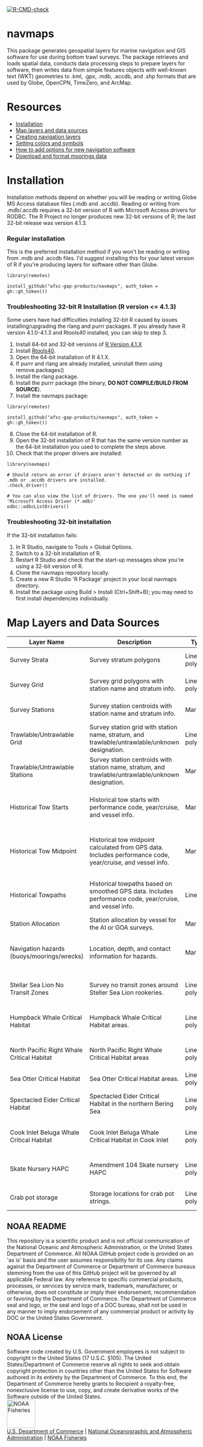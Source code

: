   <!-- badges: start -->
  [![R-CMD-check](https://github.com/sean-rohan-NOAA/navmaps/actions/workflows/R-CMD-check.yaml/badge.svg)](https://github.com/sean-rohan-NOAA/navmaps/actions/workflows/R-CMD-check.yaml)
  <!-- badges: end -->

# navmaps

This package generates geospatial layers for marine navigation and GIS software for use during bottom trawl surveys. The package retrieves and loads spatial data, conducts data processing steps to prepare layers for software, then writes data from simple features objects with well-known text (WKT) geometries to .kml, .gpx, .mdb, .accdb, and .shp formats that are used by Globe, OpenCPN, TimeZero, and ArcMap.

# Resources

-   [Installation](#installation)
-   [Map layers and data sources](#map-layers-and-data-sources)
-   [Creating navigation layers](./doc/make_navigation_files.md)
-   [Setting colors and symbols](./doc/colors_symbols.md)
-   [How to add options for new navigation software](./doc/howto_add_new_file_formats.md)
-   [Download and format moorings data](./doc/import_lnm_moorings_data.md)

# Installation

Installation methods depend on whether you will be reading or writing Globe MS Access database files (.mdb and .accdb). Reading or writing from .mdb/.accdb requires a 32-bit version of R with Microsoft Access drivers for RODBC. The R Project no longer produces new 32-bit versions of R; the last 32-bit release was version 4.1.3.

### Regular installation

This is the preferred installation method if you won't be reading or writing from .mdb and .accdb files. I'd suggest installing this for your latest version of R if you're producing layers for software other than Globe.

```
library(remotes)

install_github("afsc-gap-products/navmaps", auth_token = gh::gh_token())
```

### Troubleshooting 32-bit R Installation (R version <= 4.1.3)

Some users have had difficulties installing 32-bit R caused by issues installing/upgrading the rlang and purrr packages. If you already have R version 4.1.0-4.1.3 and Rtools40 installed, you can skip to step 3.

1.  Install 64-bit and 32-bit versions of [R Version 4.1.X](https://cran.r-project.org/bin/windows/base/old/4.1.3/)
2.  Install [Rtools40](https://cran.r-project.org/bin/windows/Rtools/rtools40.html). 
3.  Open the 64-bit installation of R 4.1.X.
4.  If purrr and rlang are already installed, uninstall them using remove.packages()
5.  Install the rlang package.
6.  Install the purrr package (the binary, **DO NOT COMPILE/BUILD FROM SOURCE**).
7.  Install the navmaps package:

```
library(remotes)

install_github("afsc-gap-products/navmaps", auth_token = gh::gh_token())
```


8.  Close the 64-bit installation of R.
9.  Open the 32-bit installation of R that has the same version number as the 64-bit installation you used to complete the steps above.
10. Check that the proper drivers are installed:

```
library(navmaps)

# Should return an error if drivers aren't detected or do nothing if .mdb or .accdb drivers are installed.
.check_driver()

# You can also view the list of drivers. The one you'll need is named 'Microsoft Access Driver (*.mdb)'
odbc::odbcListDrivers()
```


### Troubleshooting 32-bit installation

If the 32-bit installation fails:

1.  In R Studio, navigate to Tools \> Global Options.
2.  Switch to a 32-bit installation of R.
3.  Restart R Studio and check that the start-up messages show you're using a 32-bit version of R.
4.  Clone the navmaps repository locally.
5.  Create a new R Studio 'R Package' project in your local navmaps directory.
6.  Install the package using Build \> Install (Ctrl+Shift+B); you may need to first install dependencies individually.

# Map Layers and Data Sources

| Layer Name                                       | Description                                                                                                | Type                                       | Regions           | Sources                                                                                                                     | Update |
|------------|------------|------------|------------|------------|------------|
| Survey Strata                              | Survey stratum polygons                                                                                    | Lines or polygons                          | EBS, NBS, AI, GOA | [akgfmaps](https://github.com/afsc-gap-products/akgfmaps) package  |  See [akgfmaps releases](https://github.com/afsc-gap-products/akgfmaps/releases) |
| Survey Grid                                | Survey grid polygons with station name and stratum info.                                                    | Lines or polygons                          | EBS, NBS          | [akgfmaps](https://github.com/afsc-gap-products/akgfmaps) package                                                                                                          | See [akgfmaps releases](https://github.com/afsc-gap-products/akgfmaps/releases) |
| Survey Stations                            | Survey station centroids with station name and stratum info.                                                | Marks                                      | EBS, NBS          | [akgfmaps](https://github.com/afsc-gap-products/akgfmaps) package                                                                                                          | See [akgfmaps releases](https://github.com/afsc-gap-products/akgfmaps/releases) |
| Trawlable/Untrawlable Grid                 | Survey station grid with station name, stratum, and trawlable/untrawlable/unknown designation.             | Lines or polygons                          | AI, GOA           | [akgfmaps](https://github.com/afsc-gap-products/akgfmaps) and GOA/AI station tables                                                                                  | Annual            |
| Trawlable/Untrawlable Stations             | Survey station centroids with station name, stratum, and trawlable/untrawlable/unknown designation.  | Marks | AI, GOA | [akgfmaps](https://github.com/afsc-gap-products/akgfmaps) package, GOA/AI station tables | Annual  |                                                                                                                             |                   |
| Historical Tow Starts                      | Historical tow starts with performance code, year/cruise, and vessel info.                                 | Marks                                      | EBS, NBS, AI, GOA | race_base_data.hauls, race_data.events, race_data.surveys, race_data.survey_definitions, racebase.performace                | Annual            |
| Historical Tow Midpoint                    | Historical tow midpoint calculated from GPS data. Includes performance code, year/cruise, and vessel info. | Marks                                      | AI, GOA           | race_data.hauls, race_data.cruises, race_data.events, race_data.surveys, race_data.survey_definitions, racebase.performance | Annual            |
| Historical Towpaths                        | Historical towpaths based on smoothed GPS data. Includes performance code, year/cruise, and vessel info.   | Lines                                      | EBS, NBS, AI, GOA | race_data.cruises, race_data.hauls, race_data.position_headers, race_data.positions, race_data.datum_codes                  |                   | Annual |
| Station Allocation                         | Station allocation by vessel for the AI or GOA surveys.                                                    | Marks                                      | AI, GOA           | [StationAllocationAIGOA](https://github.com/afsc-gap-products/StationAllocationAIGOA) | Annual  |
| Navigation hazards (buoys/moorings/wrecks)             |  Location, depth, and contact information for hazards. |  Marks | EBS/NBS, AI, GOA  |  USCG. [Link](https://www.navcen.uscg.gov/msi) | Annual (last update: Jan 28, 2025) |
| Stellar Sea Lion No Transit Zones | Survey no transit zones around Steller Sea Lion rookeries. | Lines or polygons | EBS, AI, GOA | K. Sweeney (NOAA) + [script](./analysis/ssl_rookeries/make_ssl_ntz_polygon.R) | Last update: March 2025 | 
| Humpback Whale Critical Habitat            | Humpback Whale Critical Habitat areas.  | Lines or polygons  | EBS, AI, GOA | NOAA Fisheries. [Link](https://www.fisheries.noaa.gov/resource/map/humpback-whale-critical-habitat-maps-and-gis-data)   | Last update: March 23,2023 |
| North Pacific Right Whale Critical Habitat | North Pacific Right Whale Critical Habitat areas | Lines or polygons | EBS/NBS, AI, GOA  | NOAA Fisheries. [Link](https://www.fisheries.noaa.gov/resource/map/north-pacific-right-whale-critical-habitat-map-and-gis-data) | Last update: April 2022 |
| Sea Otter Critical Habitat | Sea Otter Critical Habitat areas.  | Lines or polygons  | EBS/NBS, AI, GOA  | USFWS. [Link](https://ecos.fws.gov/ecp/species/2884) |  |
| Spectacled Eider Critical Habitat          | Spectacled Eider Critical Habitat in the northern Bering Sea | Lines or polygons | EBS/NBS | USFWS. [Link](https://ecos.fws.gov/ecp/species/762) | Last update: April 2, 2023 |
| Cook Inlet Beluga Whale Critical Habitat | Cook Inlet Beluga Whale Critical Habitat in Cook Inlet | Lines or polygons | GOA | NOAA Fisheries [Link](https://www.fisheries.noaa.gov/resource/map/beluga-whale-cook-inlet-dps-critical-habitat-map-and-gis-data) | Last update: April 2022 |
| Skate Nursery HAPC |  Amendment 104 Skate nursery HAPC | Lines or polygons | EBS | NOAA. [Link](https://www.habitat.noaa.gov/protection/efh/newInv/hapc_content.html)  | Last update: April 11, 2024 |
| Crab pot storage                               | Storage locations for crab pot strings. |  Lines or polygons | AI, GOA | @MarkZimmermann-NOAA. Provided by individual vessels.  | Annual |

## NOAA README

This repository is a scientific product and is not official communication of the National Oceanic and Atmospheric Administration, or the United States Department of Commerce. All NOAA GitHub project code is provided on an 'as is' basis and the user assumes responsibility for its use. Any claims against the Department of Commerce or Department of Commerce bureaus stemming from the use of this GitHub project will be governed by all applicable Federal law. Any reference to specific commercial products, processes, or services by service mark, trademark, manufacturer, or otherwise, does not constitute or imply their endorsement, recommendation or favoring by the Department of Commerce. The Department of Commerce seal and logo, or the seal and logo of a DOC bureau, shall not be used in any manner to imply endorsement of any commercial product or activity by DOC or the United States Government.

## NOAA License

Software code created by U.S. Government employees is not subject to copyright in the United States (17 U.S.C. §105). The United States/Department of Commerce reserve all rights to seek and obtain copyright protection in countries other than the United States for Software authored in its entirety by the Department of Commerce. To this end, the Department of Commerce hereby grants to Recipient a royalty-free, nonexclusive license to use, copy, and create derivative works of the Software outside of the United States. <br> <img src="https://raw.githubusercontent.com/nmfs-general-modeling-tools/nmfspalette/main/man/figures/noaa-fisheries-rgb-2line-horizontal-small.png" alt="NOAA Fisheries" height="75"/> <br> [U.S. Department of Commerce](https://www.commerce.gov/) \| [National Oceanographic and Atmospheric Administration](https://www.noaa.gov) \| [NOAA Fisheries](https://www.fisheries.noaa.gov/)
